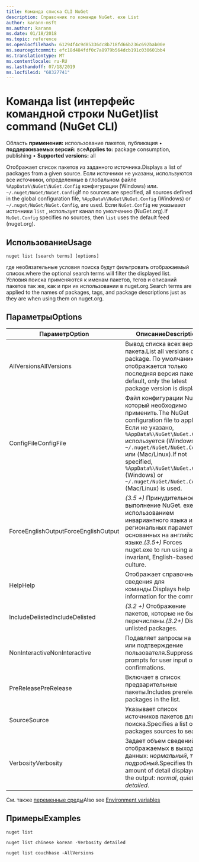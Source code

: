 ```yaml
---
title: Команда списка CLI NuGet
description: Справочник по команде NuGet. exe List
author: karann-msft
ms.author: karann
ms.date: 01/18/2018
ms.topic: reference
ms.openlocfilehash: 61294f4c9d85336dc8b718fd66b236c692bab00e
ms.sourcegitcommit: efc18d484fdf0c7a8979b564dcb191c030601bb4
ms.translationtype: MT
ms.contentlocale: ru-RU
ms.lasthandoff: 07/18/2019
ms.locfileid: "68327741"
---
```

# <a name="list-command-nuget-cli"></a><span data-ttu-id="41ac9-103">Команда list (интерфейс командной строки NuGet)</span><span class="sxs-lookup"><span data-stu-id="41ac9-103">list command (NuGet CLI)</span></span>

<span data-ttu-id="41ac9-104">Область **применения:** использование пакетов, публикация &bullet; **поддерживаемых версий:** все</span><span class="sxs-lookup"><span data-stu-id="41ac9-104">**Applies to:** package consumption, publishing &bullet; **Supported versions:** all</span></span>

<span data-ttu-id="41ac9-105">Отображает список пакетов из заданного источника.</span><span class="sxs-lookup"><span data-stu-id="41ac9-105">Displays a list of packages from a given source.</span></span> <span data-ttu-id="41ac9-106">Если источники не указаны, используются все источники, определенные в глобальном файле `%AppData%\NuGet\NuGet.Config` конфигурации (Windows) или. `~/.nuget/NuGet/NuGet.Config`</span><span class="sxs-lookup"><span data-stu-id="41ac9-106">If no sources are specified, all sources defined in the global configuration file, `%AppData%\NuGet\NuGet.Config` (Windows) or `~/.nuget/NuGet/NuGet.Config`, are used.</span></span> <span data-ttu-id="41ac9-107">Если `NuGet.Config` не указывает источники `list` , использует канал по умолчанию (NuGet.org).</span><span class="sxs-lookup"><span data-stu-id="41ac9-107">If `NuGet.Config` specifies no sources, then `list` uses the default feed (nuget.org).</span></span>

## <a name="usage"></a><span data-ttu-id="41ac9-108">Использование</span><span class="sxs-lookup"><span data-stu-id="41ac9-108">Usage</span></span>

```cli
nuget list [search terms] [options]
```

<span data-ttu-id="41ac9-109">где необязательные условия поиска будут фильтровать отображаемый список.</span><span class="sxs-lookup"><span data-stu-id="41ac9-109">where the optional search terms will filter the displayed list.</span></span> <span data-ttu-id="41ac9-110">Условия поиска применяются к именам пакетов, тегов и описаний пакетов так же, как и при их использовании в nuget.org.</span><span class="sxs-lookup"><span data-stu-id="41ac9-110">Search terms are applied to the names of packages, tags, and package descriptions just as they are when using them on nuget.org.</span></span>

## <a name="options"></a><span data-ttu-id="41ac9-111">Параметры</span><span class="sxs-lookup"><span data-stu-id="41ac9-111">Options</span></span>

| <span data-ttu-id="41ac9-112">Параметр</span><span class="sxs-lookup"><span data-stu-id="41ac9-112">Option</span></span> | <span data-ttu-id="41ac9-113">Описание</span><span class="sxs-lookup"><span data-stu-id="41ac9-113">Description</span></span> |
| --- | --- |
| <span data-ttu-id="41ac9-114">AllVersions</span><span class="sxs-lookup"><span data-stu-id="41ac9-114">AllVersions</span></span> | <span data-ttu-id="41ac9-115">Вывод списка всех версий пакета.</span><span class="sxs-lookup"><span data-stu-id="41ac9-115">List all versions of a package.</span></span> <span data-ttu-id="41ac9-116">По умолчанию отображается только последняя версия пакета.</span><span class="sxs-lookup"><span data-stu-id="41ac9-116">By default, only the latest package version is displayed.</span></span> |
| <span data-ttu-id="41ac9-117">ConfigFile</span><span class="sxs-lookup"><span data-stu-id="41ac9-117">ConfigFile</span></span> | <span data-ttu-id="41ac9-118">Файл конфигурации NuGet, который необходимо применить.</span><span class="sxs-lookup"><span data-stu-id="41ac9-118">The NuGet configuration file to apply.</span></span> <span data-ttu-id="41ac9-119">Если не указано, `%AppData%\NuGet\NuGet.Config` используется (Windows) `~/.nuget/NuGet/NuGet.Config` или (Mac/Linux).</span><span class="sxs-lookup"><span data-stu-id="41ac9-119">If not specified, `%AppData%\NuGet\NuGet.Config` (Windows) or `~/.nuget/NuGet/NuGet.Config` (Mac/Linux) is used.</span></span>|
| <span data-ttu-id="41ac9-120">ForceEnglishOutput</span><span class="sxs-lookup"><span data-stu-id="41ac9-120">ForceEnglishOutput</span></span> | <span data-ttu-id="41ac9-121">*(3.5 +)* Принудительное выполнение NuGet. exe с использованием инвариантного языка и региональных параметров, основанных на английском языке.</span><span class="sxs-lookup"><span data-stu-id="41ac9-121">*(3.5+)* Forces nuget.exe to run using an invariant, English-based culture.</span></span> |
| <span data-ttu-id="41ac9-122">Help</span><span class="sxs-lookup"><span data-stu-id="41ac9-122">Help</span></span> | <span data-ttu-id="41ac9-123">Отображает справочные сведения для команды.</span><span class="sxs-lookup"><span data-stu-id="41ac9-123">Displays help information for the command.</span></span> |
| <span data-ttu-id="41ac9-124">IncludeDelisted</span><span class="sxs-lookup"><span data-stu-id="41ac9-124">IncludeDelisted</span></span> | <span data-ttu-id="41ac9-125">*(3.2 +)* Отображение пакетов, которые не были перечислены.</span><span class="sxs-lookup"><span data-stu-id="41ac9-125">*(3.2+)* Display unlisted packages.</span></span> |
| <span data-ttu-id="41ac9-126">NonInteractive</span><span class="sxs-lookup"><span data-stu-id="41ac9-126">NonInteractive</span></span> | <span data-ttu-id="41ac9-127">Подавляет запросы на ввод или подтверждение пользователя.</span><span class="sxs-lookup"><span data-stu-id="41ac9-127">Suppresses prompts for user input or confirmations.</span></span> |
| <span data-ttu-id="41ac9-128">PreRelease</span><span class="sxs-lookup"><span data-stu-id="41ac9-128">PreRelease</span></span> | <span data-ttu-id="41ac9-129">Включает в список предварительные пакеты.</span><span class="sxs-lookup"><span data-stu-id="41ac9-129">Includes prerelease packages in the list.</span></span> |
| <span data-ttu-id="41ac9-130">Source</span><span class="sxs-lookup"><span data-stu-id="41ac9-130">Source</span></span> | <span data-ttu-id="41ac9-131">Указывает список источников пакетов для поиска.</span><span class="sxs-lookup"><span data-stu-id="41ac9-131">Specifies a list of packages sources to search.</span></span> |
| <span data-ttu-id="41ac9-132">Verbosity</span><span class="sxs-lookup"><span data-stu-id="41ac9-132">Verbosity</span></span> | <span data-ttu-id="41ac9-133">Задает объем сведений, отображаемых в выходных данных: *нормальный*, *тихий*, *подробный*.</span><span class="sxs-lookup"><span data-stu-id="41ac9-133">Specifies the amount of detail displayed in the output: *normal*, *quiet*, *detailed*.</span></span> |

<span data-ttu-id="41ac9-134">См. также [переменные среды](cli-ref-environment-variables.md)</span><span class="sxs-lookup"><span data-stu-id="41ac9-134">Also see [Environment variables](cli-ref-environment-variables.md)</span></span>

## <a name="examples"></a><span data-ttu-id="41ac9-135">Примеры</span><span class="sxs-lookup"><span data-stu-id="41ac9-135">Examples</span></span>

```cli
nuget list

nuget list chinese korean -Verbosity detailed

nuget list couchbase -AllVersions
```
